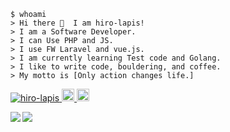 ```shell
$ whoami
> Hi there 👋  I am hiro-lapis!
> I am a Software Developer.
> I can Use PHP and JS.
> I use FW Laravel and vue.js.
> I am currently learning Test code and Golang.
> I like to write code, bouldering, and coffee.
> My motto is [Only action changes life.]
```
<p align="left">
  <!-- profile views   -->
  <a href="https://github.com/hiro-lapis/">
    <img src="https://komarev.com/ghpvc/?username=hiro-lapis" alt="hiro-lapis" />
  </a>
  <!-- twitter -->
  <a href="http://twitter.com/etBeEP5e7dwmw7P">
    <img height="20" src="https://img.shields.io/twitter/follow/etBeEP5e7dwmw7P?label=Twitter&logo=twitter&style=flat" />
  </a>
  <!-- Qiita -->
  <a href="https://qiita.com/hiro5963">
    <img height="20" src="https://qiita-badge.apiapi.app/s/Diwamoto/contributions.svg" />
  </a>
</p>

<!-- stats表示リポジトリをhrefに設定 -->
<a href="https://github.com/anuraghazra/github-readme-stats">
  <!-- repository stats -->
  <img align="left" src="https://github-readme-stats.vercel.app/api?username=hiro-lapis&count_private=true&show_icons=true" />
</a>
<a href="https://github.com/anuraghazra/github-readme-stats">
    <!-- using lang stats -->
  <img align="left" src="https://github-readme-stats.vercel.app/api/top-langs/?username=hiro-lapis" />
</a>

<!-- if want to update profile, use ↓  -->
<!-- https://arturssmirnovs.github.io/github-profile-readme-generator/ -->

<!--
**hiro-lapis/hiro-lapis** is a ✨ _special_ ✨ repository because its `README.md` (this file) appears on your GitHub profile.

Here are some ideas to get you started:

- 🔭 I’m currently working on 
- 🌱 I’m currently learning ...
- 👯 I’m looking to collaborate on ...
- 🤔 I’m looking for help with ...
- 💬 Ask me about ...
- 📫 How to reach me: ...
- 😄 Pronouns: ...
- ⚡ Fun fact: ...
-->
